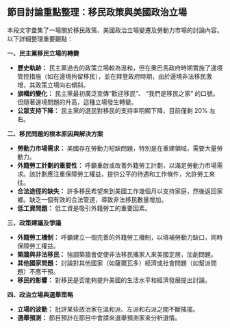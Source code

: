 ## 節目討論重點整理：移民政策與美國政治立場

本段文字彙集了一場關於移民政策、美國政治立場變遷及勞動力市場的討論內容。以下詳細整理重要觀點：

**一、民主黨移民立場的轉變**

*   **歷史軌跡：** 民主黨過去的政策立場較為溫和，但在奧巴馬政府時期實施了邊境管控措施（如在邊境拘留移民），並在拜登政府時期，由於邊境非法移民激增，其政策立場向右傾斜。
*   **旗幟的變化：** 民主黨最初廣泛宣傳“歡迎移民”、 “我們是移民之家” 的口號。 但隨著邊境問題的升高，這種立場發生轉變。
*   **公眾支持下降：** 民主黨的選民對移民的支持率明顯下降，目前僅剩 20% 左右。

**二、移民問題的根本原因與解決方案**

*   **勞動力市場需求：** 美國存在勞動力短缺問題，特別是在重建領域，需要大量勞動力。
*   **外籍勞工計劃的重要性：** 呼籲重啟或改善外籍勞工計劃，以滿足勞動力市場需求。該計劃應注重保障勞工權益，提供公平的待遇和工作條件，允許勞工來往。
*   **合法途徑的缺失：** 許多移民希望來到美國工作幾個月以支持家庭，然後返回家鄉。缺乏一個有效的合法管道，導致非法移民數量增加。
*   **低工資問題：** 低工資是吸引外籍勞工的重要因素。

**三、政策建議及爭議**

*   **外籍勞工機制：** 呼籲建立一個完善的外籍勞工機制，以填補勞動力缺口，同時保障勞工權益。
*   **築牆與非法移民：** 強調築牆會促使非法移民攜家人來美國定居，加劇問題。
*   **其他國家問題：** 討論對其他國家（如薩爾瓦多）經濟或社會問題（如幫派問題）不應干預。
*   **移民的影響：** 對移民是否能夠提升美國的生活水平和經濟發展提出討論。

**四、政治立場與選舉策略**

*   **立場的波動：** 批評某些政治家在溫和派、左派和右派之間不斷搖擺。
*   **選舉預測：** 節目預計在節目中會請來選舉預測家來分析選情。